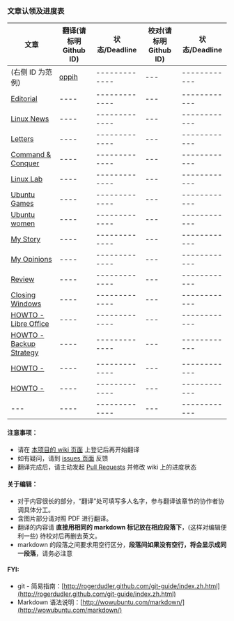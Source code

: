### 文章认领及进度表

| 文章 | 翻译(请标明Github ID) | 状态/Deadline | 校对(请标明Github ID) | 状态/Deadline |
| --- | ---- | ------------- | --- | ------------ |
| (右侧 ID 为范例) | [oppih](https://github.com/oppih) | ------------- | --- | ------------ |
| [Editorial]() | ---- | ------------- | --- | ------------ |
| [Linux News]() | ---- | ------------- | --- | ------------ |
| [Letters]() | ---- | ------------- | --- | ------------ |
| [Command & Conquer]() | ---- | ------------- | --- | ------------ |
| [Linux Lab]() | ---- | ------------- | --- | ------------ |
| [Ubuntu Games]() | ---- | ------------- | --- | ------------ |
| [Ubuntu women]() | ---- | ------------- | --- | ------------ |
| [My Story]() | ---- | ------------- | --- | ------------ |
| [My Opinions]() | ---- | ------------- | --- | ------------ |
| [Review]() | ---- | ------------- | --- | ------------ |
| [Closing Windows]() | ---- | ------------- | --- | ------------ |
| [HOWTO - Libre Office]() | ---- | ------------- | --- | ------------ |
| [HOWTO - Backup Strategy]() | ---- | ------------- | --- | ------------ |
| [HOWTO - ]() | ---- | ------------- | --- | ------------ |
| [HOWTO - ]() | ---- | ------------- | --- | ------------ |
| --- | ---- | ------------- | --- | ------------ |


#### 注意事项：

- 请在 [本项目的 wiki 页面](https://github.com/FCCTT/FCM_issue_meta/wiki) 上登记后再开始翻译
- 如有疑问，请到 [issues 页面](https://github.com/FCCTT/FCM_issue_meta/issues) 反馈
- 翻译完成后，请主动发起 [Pull Requests](https://github.com/FCCTT/FCM_issue_meta/pulls) 并修改 wiki 上的进度状态

#### 关于编辑：

- 对于内容很长的部分，“翻译”处可填写多人名字，参与翻译该章节的协作者协调具体分工。
- 含图片部分请对照 PDF 进行翻译。
- 翻译的内容请 **直接用相同的 markdown 标记放在相应段落下**，(这样对编辑便利一些) 待校对后再删去英文。
- markdown 的段落之间要求用空行区分，**段落间如果没有空行，将会显示成同一段落**，请务必注意

#### FYI:
- git - 简易指南：[http://rogerdudler.github.com/git-guide/index.zh.html](http://rogerdudler.github.com/git-guide/index.zh.html)
- Markdown 语法说明：[http://wowubuntu.com/markdown/](http://wowubuntu.com/markdown/)